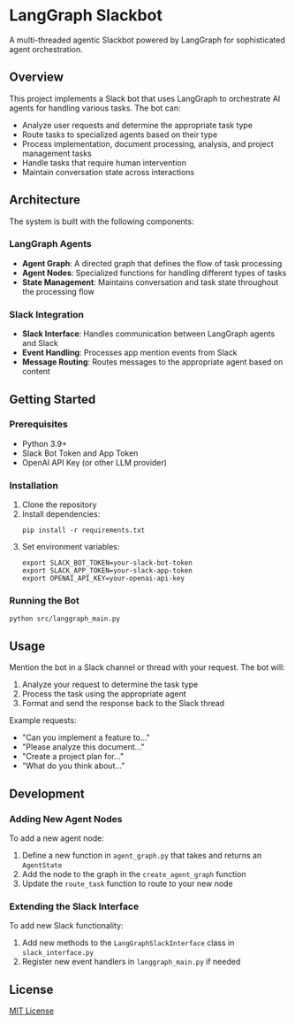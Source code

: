 # LangGraph Slackbot

A multi-threaded agentic Slackbot powered by LangGraph for sophisticated agent orchestration.

## Overview

This project implements a Slack bot that uses LangGraph to orchestrate AI agents for handling various tasks. The bot can:

- Analyze user requests and determine the appropriate task type
- Route tasks to specialized agents based on their type
- Process implementation, document processing, analysis, and project management tasks
- Handle tasks that require human intervention
- Maintain conversation state across interactions

## Architecture

The system is built with the following components:

### LangGraph Agents

- **Agent Graph**: A directed graph that defines the flow of task processing
- **Agent Nodes**: Specialized functions for handling different types of tasks
- **State Management**: Maintains conversation and task state throughout the processing flow

### Slack Integration

- **Slack Interface**: Handles communication between LangGraph agents and Slack
- **Event Handling**: Processes app mention events from Slack
- **Message Routing**: Routes messages to the appropriate agent based on content

## Getting Started

### Prerequisites

- Python 3.9+
- Slack Bot Token and App Token
- OpenAI API Key (or other LLM provider)

### Installation

1. Clone the repository
2. Install dependencies:
   ```
   pip install -r requirements.txt
   ```
3. Set environment variables:
   ```
   export SLACK_BOT_TOKEN=your-slack-bot-token
   export SLACK_APP_TOKEN=your-slack-app-token
   export OPENAI_API_KEY=your-openai-api-key
   ```

### Running the Bot

```
python src/langgraph_main.py
```

## Usage

Mention the bot in a Slack channel or thread with your request. The bot will:

1. Analyze your request to determine the task type
2. Process the task using the appropriate agent
3. Format and send the response back to the Slack thread

Example requests:
- "Can you implement a feature to..."
- "Please analyze this document..."
- "Create a project plan for..."
- "What do you think about..."

## Development

### Adding New Agent Nodes

To add a new agent node:

1. Define a new function in `agent_graph.py` that takes and returns an `AgentState`
2. Add the node to the graph in the `create_agent_graph` function
3. Update the `route_task` function to route to your new node

### Extending the Slack Interface

To add new Slack functionality:

1. Add new methods to the `LangGraphSlackInterface` class in `slack_interface.py`
2. Register new event handlers in `langgraph_main.py` if needed

## License

[MIT License](LICENSE)
